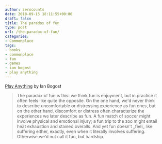 ```yaml
---
author: zerocounts
date: 2018-09-15 18:11:55+00:00
draft: false
title: The paradox of fun
type: post
url: /the-paradox-of-fun/
categories:
- Commonplace
tags:
- books
- commonplace
- fun
- games
- ian bogost
- play anything
---
```


[Play Anything](http://bogost.com/books/play-anything/) by Ian Bogost


<blockquote>The paradox of fun is this: we think fun is enjoyment, but in practice it often feels like quite the opposite. On the one hand, we'd never think to describe uncomfortable or distressing experience as fun ones, but on the other hand, discomfort or distress often characterize the experiences we later describe as fun. A fun match of soccer might involve physical and emotional injury; a fun trip to the zoo might entail heat exhaustion and stained overalls. And yet fun doesn't _feel_ like suffering either, exactly, even when it literally involves suffering. Otherwise we'd not call it fun, but hardship.</blockquote>
